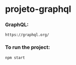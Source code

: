 # projeto-graphql

### GraphQL:
```
https://graphql.org/
```

### To run the project:
```
npm start
```